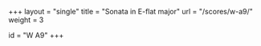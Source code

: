 +++
layout = "single"
title = "Sonata in E-flat major"
url = "/scores/w-a9/"
weight = 3

id = "W A9"
+++
